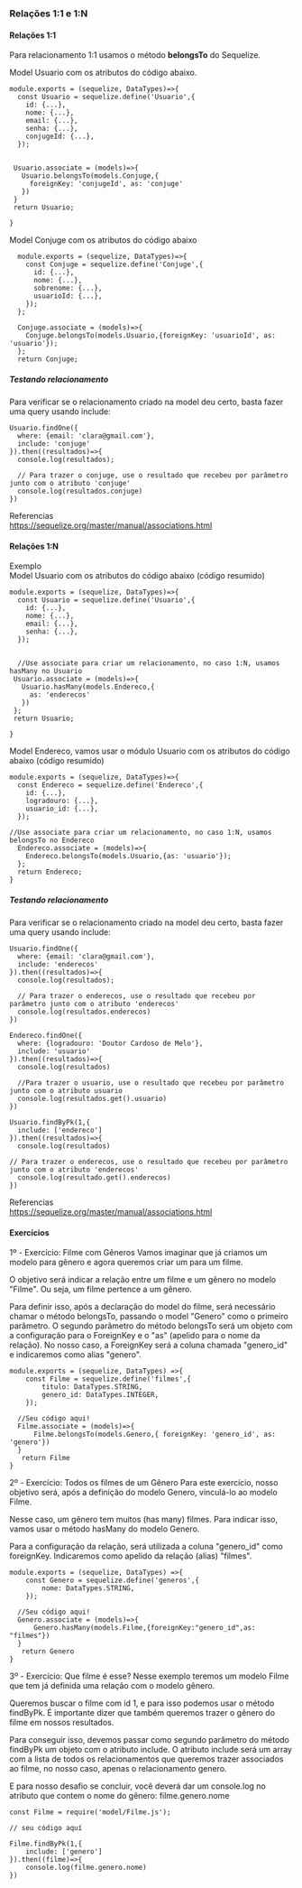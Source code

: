 ### Relações 1:1 e 1:N 

#### Relações 1:1  

Para relacionamento 1:1 usamos o método **belongsTo** do Sequelize.  

Model Usuario com os atributos do código abaixo.  
~~~
module.exports = (sequelize, DataTypes)=>{
  const Usuario = sequelize.define('Usuario',{
    id: {...},
    nome: {...},
    email: {...},
    senha: {...},
    conjugeId: {...},
  });

  
 Usuario.associate = (models)=>{
   Usuario.belongsTo(models.Conjuge,{
     foreignKey: 'conjugeId', as: 'conjuge'
   })
 }
 return Usuario;

}
~~~  

Model Conjuge com os atributos do código abaixo  
~~~
  module.exports = (sequelize, DataTypes)=>{
    const Conjuge = sequelize.define('Conjuge',{
      id: {...},
      nome: {...},
      sobrenome: {...},
      usuarioId: {...},
    });
  };

  Conjuge.associate = (models)=>{
    Conjuge.belongsTo(models.Usuario,{foreignKey: 'usuarioId', as: 'usuario'});
  };
  return Conjuge;
~~~  

##### Testando relacionamento  

Para verificar se o relacionamento criado na model deu certo, basta fazer uma query usando include:  

~~~
Usuario.findOne({
  where: {email: 'clara@gmail.com'},
  include: 'conjuge'
}).then((resultados)=>{
  console.log(resultados);

  // Para trazer o conjuge, use o resultado que recebeu por parâmetro junto com o atributo 'conjuge'
  console.log(resultados.conjuge)
})
~~~  

Referencias  
https://sequelize.org/master/manual/associations.html  


#### Relações 1:N  

Exemplo  
Model Usuario com os atributos do código abaixo (código resumido)  
~~~
module.exports = (sequelize, DataTypes)=>{
  const Usuario = sequelize.define('Usuario',{
    id: {...},
    nome: {...},
    email: {...},
    senha: {...},
  });

  
  //Use associate para criar um relacionamento, no caso 1:N, usamos hasMany no Usuario
 Usuario.associate = (models)=>{
   Usuario.hasMany(models.Endereco,{
     as: 'enderecos'
   })
 };
 return Usuario;

}
~~~  

Model Endereco, vamos usar o módulo Usuario com os atributos do código abaixo (código resumido)  
~~~
module.exports = (sequelize, DataTypes)=>{
  const Endereco = sequelize.define('Endereco',{
    id: {...},
    logradouro: {...},
    usuario_id: {...},
  });

//Use associate para criar um relacionamento, no caso 1:N, usamos belongsTo no Endereco
  Endereco.associate = (models)=>{
    Endereco.belongsTo(models.Usuario,{as: 'usuario'});
  };
  return Endereco;
}
~~~  

##### Testando relacionamento   

Para verificar se o relacionamento criado na model deu certo, basta fazer uma query usando include:  

~~~
Usuario.findOne({
  where: {email: 'clara@gmail.com'},
  include: 'enderecos'
}).then((resultados)=>{
  console.log(resultados);

  // Para trazer o enderecos, use o resultado que recebeu por parâmetro junto com o atributo 'enderecos'
  console.log(resultados.enderecos)
})
~~~  

~~~
Endereco.findOne({
  where: {logradouro: 'Doutor Cardoso de Melo'},
  include: 'usuario'
}).then((resultados)=>{
  console.log(resultados)

  //Para trazer o usuario, use o resultado que recebeu por parâmetro junto com o atributo usuario
  console.log(resultados.get().usuario)
})
~~~  

~~~
Usuario.findByPk(1,{
  include: ['endereco']
}).then((resultados)=>{
  console.log(resultados)

// Para trazer o enderecos, use o resultado que recebeu por parâmetro junto com o atributo 'enderecos'
  console.log(resultado.get().enderecos)
})
~~~  

Referencias  
https://sequelize.org/master/manual/associations.html  

#### Exercícios  

<p>
1º - 
Exercício: Filme com Gêneros
Vamos imaginar que já criamos um modelo para gênero e agora queremos criar um para um filme.

O objetivo será indicar a relação entre um filme e um gênero no modelo "Filme". Ou seja, um filme pertence a um gênero.

Para definir isso, após a declaração do model do filme, será necessário chamar o método belongsTo, passando o model "Genero" como o primeiro parâmetro. O segundo parâmetro do método belongsTo será um objeto com a configuração para o ForeignKey e o "as" (apelido para o nome da relação). No nosso caso, a ForeignKey será a coluna chamada "genero_id" e indicaremos como alias "genero".
</p>

~~~
module.exports = (sequelize, DataTypes) =>{
    const Filme = sequelize.define('filmes',{
        titulo: DataTypes.STRING,
        genero_id: DataTypes.INTEGER,
    });
  
  //Seu código aqui!
  Filme.associate = (models)=>{
      Filme.belongsTo(models.Genero,{ foreignKey: 'genero_id', as: 'genero'})
  }
   return Filme
}

~~~  

<p>
2º - 
Exercício: Todos os filmes de um Gênero
Para este exercício, nosso objetivo será, após a definição do modelo Genero, vinculá-lo ao modelo Filme.

Nesse caso, um gênero tem muitos (has many) filmes. Para indicar isso, vamos usar o método hasMany do modelo Genero.

Para a configuração da relação, será utilizada a coluna "genero_id" como foreignKey. Indicaremos como apelido da relação (alias) "filmes".
</p>  

~~~
module.exports = (sequelize, DataTypes) =>{
    const Genero = sequelize.define('generos',{
        nome: DataTypes.STRING,
    });
  
  //Seu código aqui!
  Genero.associate = (models)=>{
      Genero.hasMany(models.Filme,{foreignKey:"genero_id",as: "filmes"})
  }
   return Genero
}

~~~  

<p>
3º - 
Exercício: Que filme é esse?
Nesse exemplo teremos um modelo Filme que tem já definida uma relação com o modelo gênero.

Queremos buscar o filme com id 1, e para isso podemos usar o método findByPk. É importante dizer que também queremos trazer o gênero do filme em nossos resultados.

Para conseguir isso, devemos passar como segundo parâmetro do método findByPk um objeto com o atributo include. O atributo include será um array com a lista de todos os relacionamentos que queremos trazer associados ao filme, no nosso caso, apenas o relacionamento genero.

E para nosso desafio se concluir, você deverá dar um console.log no atributo que contem o nome do gênero: filme.genero.nome
</p>  

~~~
const Filme = require('model/Filme.js');

// seu código aquí

Filme.findByPk(1,{
    include: ['genero']
}).then((filme)=>{
    console.log(filme.genero.nome)
})
~~~